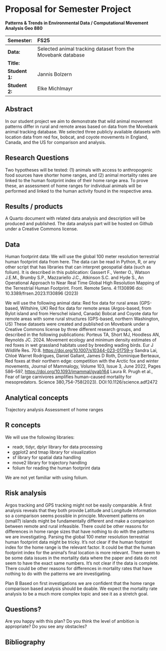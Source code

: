 # Proposal for Semester Project


<!-- 
Please render a pdf version of this Markdown document with the command below (in your bash terminal) and push this file to Github. Please do not Rename this file (Readme.md has a special meaning on GitHub).

quarto render Readme.md --to pdf
-->

**Patterns & Trends in Environmental Data / Computational Movement
Analysis Geo 880**

| Semester:      | FS25                                     |
|:---------------|:---------------------------------------- |
| **Data:**      | Selected animal tracking dataset from the Movebank database  |
| **Title:**     |                 |
| **Student 1:** | Jannis Bolzern                        |
| **Student 2:** | Elke Michlmayr                        |

## Abstract 
<!-- (50-60 words) -->
In our student project we aim to demonstrate that wild animal movement patterns differ in rural and remote areas based on data from the Movebank animal tracking database. We selected three publicly available datasets with location data from red fox, bobcat, and coyote movements in England, Canada, and the US for comparison and analysis.


## Research Questions
<!-- (50-60 words) -->
Two hypotheses will be tested: (1) animals with access to anthropogenic food sources have shorter home ranges, and (2) animal mortality rates are linked to the human footprint index of their home range area. To prove these, an assessment of home ranges for individual animals will be performed and linked to the human activity found in the respective area.


## Results / products
<!-- (50-100 words) -->
<!-- What do you expect, anticipate? -->
A Quarto document with related data analysis and description will be produced and published. The data analysis part will be hosted on Github under a Creative Commons license.


## Data
<!-- (100-150 words) -->
<!-- What data will you use? Will you require additional context data? Where do you get this data from? Do you already have all the data? -->

Human footprint data:
We will use the global 100 meter resolution terrestrial human footprint data from here. The data can be read in Python, R, or any other script that has libraries that can interpret geospatial data (such as folium). It is described in this publication: Gassert F., Venter O., Watson J.E.M., Brumby S.P., Mazzariello J.C., Atkinson S.C. and Hyde S., An Operational Approach to Near Real Time Global High Resolution Mapping of the Terrestrial Human Footprint. Front. Remote Sens. 4:1130896 doi: 10.3389/frsen.2023.1130896 (2023)

We will use the following animal data:
Red fox data for rural areas (GPS-based, Wiltshire, UK) 
Red fox data for remote areas (Argos-based, from Bylot island and from Herschel island, Canada)
Bobcat and Coyote data for remote areas with some rural structures (GPS-based, northern Washington, US) 
These datasets were created and published on Movebank under a Creative Commons license by three different research groups, and described in the following publications:
Porteus TA, Short MJ, Hoodless AN, Reynolds JC. 2024. Movement ecology and minimum density estimates of red foxes in wet grassland habitats used by breeding wading birds. Eur J Wildlife Res. 70:8. https://doi.org/10.1007/s10344-023-01759-y
Sandra Lai, Chloé Warret Rodrigues, Daniel Gallant, James D Roth, Dominique Berteaux, Red foxes at their northern edge: competition with the Arctic fox and winter movements, Journal of Mammalogy, Volume 103, Issue 3, June 2022, Pages 586–597, https://doi.org/10.1093/jmammal/gyab164
Laura R. Prugh et al., Fear of large carnivores amplifies human-caused mortality for mesopredators. Science 380,754-758(2023). DOI:10.1126/science.adf2472

## Analytical concepts
<!-- (100-200 words) -->
<!-- Which analytical concepts will you use? What conceptual movement spaces and respective modelling approaches of trajectories will you be using? What additional spatial analysis methods will you be using? -->
Trajectory analysis 
Assessment of home ranges

## R concepts
<!-- (50-100 words) -->
<!-- Which R concepts, functions, packages will you mainly use. What additional spatial analysis methods will you be using? -->
We will use the following libraries:
* readr, tidyr, dplyr library for data processing
* ggplot2 and tmap library for visualization
* sf library for spatial data handling
* move2 library for trajectory handling
* folium for reading the human footprint data

We are not yet familiar with using folium.

## Risk analysis
<!-- (100-150 words) -->
<!-- What could be the biggest challenges/problems you might face? What is your plan B? -->
Argos tracking and GPS tracking might not be easily comparable. A first analysis reveals that they both provide Latitude and Longitude information so a comparison seems possible in principle.
Movement patterns on (small?) islands might be fundamentally different and make a comparison between remote and rural infeasible.
There could be other reasons for differences in home range sizes that have nothing to do with the patterns we are investigating.
Parsing the global 100 meter resolution terrestrial human footprint data might be tricky.
It’s not clear if the human footprint index for the home range is the relevant factor. It could be that the human footprint index for the animal’s final location is more relevant.
There seem to be some data issues in the mortality data where the paper and data do not seem to have the exact same numbers. It’s not clear if the data is complete.
There could be other reasons for differences in mortality rates that have nothing to do with the patterns we are investigating.

Plan B
Based on first investigations we are confident that the home range comparison based analysis should be doable. We expect the mortality rate analysis to be a much more complex topic and see it as a stretch goal.

## Questions? 
<!-- (100-150 words) -->
<!-- Which questions would you like to discuss at the coaching session? -->

Are you happy with this plan?
Do you think the level of ambition is appropriate?
Do you see any obstacles?

## Bibliography
